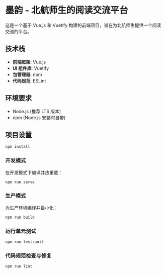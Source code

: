 # 墨韵 - 北航师生的阅读交流平台

这是一个基于 Vue.js 和 Vuetify 构建的前端项目，旨在为北航师生提供一个阅读交流的平台。

## 技术栈

- **前端框架**: Vue.js
- **UI 组件库**: Vuetify
- **包管理器**: npm
- **代码规范**: ESLint

## 环境要求

- Node.js (推荐 LTS 版本)
- npm (Node.js 安装时自带)

## 项目设置

```bash
npm install
```

### 开发模式

在开发模式下编译并热重载：

```bash
npm run serve
```

### 生产模式

为生产环境编译并最小化：

```bash
npm run build
```

### 运行单元测试

```bash
npm run test:unit
```

### 代码规范检查与修复

```bash
npm run lint
```

